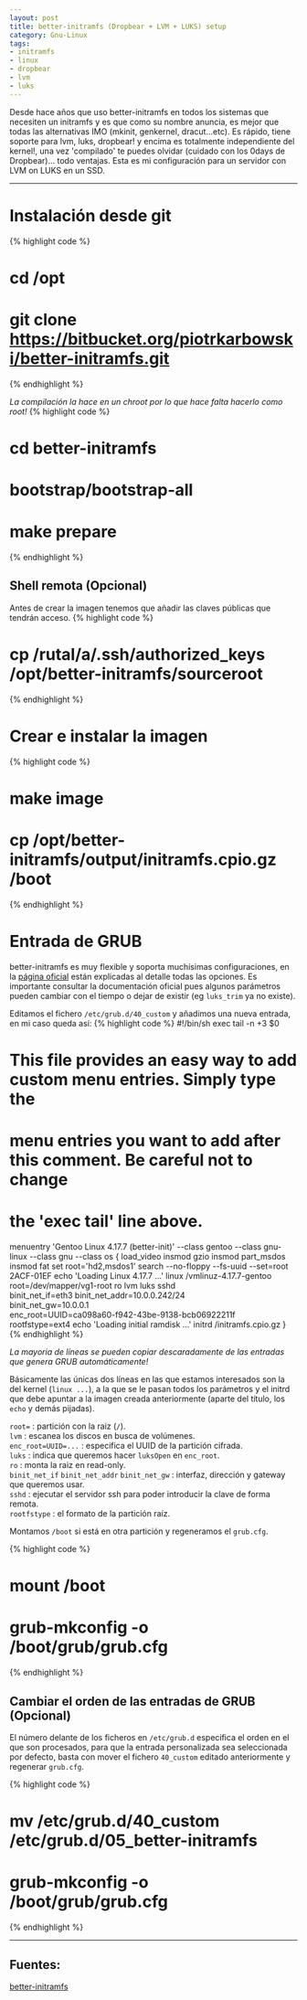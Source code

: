 ```yaml
---
layout: post
title: better-initramfs (Dropbear + LVM + LUKS) setup
category: Gnu-Linux
tags:
- initramfs
- linux
- dropbear
- lvm
- luks
---
```


Desde hace años que uso better-initramfs en todos los sistemas que necesiten un initramfs y es que como su nombre anuncia, es mejor que todas las alternativas IMO (mkinit, genkernel, dracut...etc).
Es rápido, tiene soporte para lvm, luks, dropbear! y encima es totalmente independiente del kernel!, una vez 'compilado' te puedes olvidar (cuidado con los 0days de Dropbear)... todo ventajas. Esta es mi configuración para 
un servidor con LVM on LUKS en un SSD.

<hr>

# Instalación desde git
{% highlight code %}
# cd /opt
# git clone https://bitbucket.org/piotrkarbowski/better-initramfs.git
{% endhighlight %}

*La compilación la hace en un chroot por lo que hace falta hacerlo como root!*
{% highlight code %}
# cd better-initramfs
# bootstrap/bootstrap-all
# make prepare
{% endhighlight %}

## Shell remota (Opcional)
Antes de crear la imagen tenemos que añadir las claves públicas que tendrán acceso.
{% highlight code %}
# cp /rutal/a/.ssh/authorized_keys /opt/better-initramfs/sourceroot
{% endhighlight %}

# Crear e instalar la imagen
{% highlight code %}
# make image
# cp /opt/better-initramfs/output/initramfs.cpio.gz /boot
{% endhighlight %}

# Entrada de GRUB
better-initramfs es muy flexible y soporta muchísimas configuraciones, en la [página oficial](https://bitbucket.org/piotrkarbowski/better-initramfs#rst-header-parameters) están explicadas al detalle todas las opciones.
Es importante consultar la documentación oficial pues algunos parámetros pueden cambiar con el tiempo o dejar de existir (eg `luks_trim` ya no existe).

Editamos el fichero `/etc/grub.d/40_custom` y añadimos una nueva entrada, en mi caso queda así:
{% highlight code %}
#!/bin/sh
exec tail -n +3 $0
# This file provides an easy way to add custom menu entries.  Simply type the
# menu entries you want to add after this comment.  Be careful not to change
# the 'exec tail' line above.

menuentry 'Gentoo Linux 4.17.7 (better-init)' --class gentoo --class gnu-linux --class gnu --class os {
	load_video
	insmod gzio
	insmod part_msdos
	insmod fat
	set root='hd2,msdos1'
	search --no-floppy --fs-uuid --set=root 2ACF-01EF
	echo	'Loading Linux 4.17.7 ...'
	linux	/vmlinuz-4.17.7-gentoo \
	root=/dev/mapper/vg1-root ro lvm luks sshd\
	binit_net_if=eth3 binit_net_addr=10.0.0.242/24\
	binit_net_gw=10.0.0.1\
	enc_root=UUID=ca098a60-f942-43be-9138-bcb06922211f\
	rootfstype=ext4 
	echo	'Loading initial ramdisk ...'
	initrd	/initramfs.cpio.gz
}
{% endhighlight %}

*La mayoria de líneas se pueden copiar descaradamente de las entradas que genera GRUB automáticamente!* 

Básicamente las únicas dos líneas en las que estamos interesados son la del kernel (`linux ...`), a la que se le pasan todos los parámetros y 
el initrd que debe apuntar a la imagen creada anteriormente (aparte del título, los `echo` y demás pijadas).

`root=` : partición con la raiz (`/`).  
`lvm` : escanea los discos en busca de volúmenes.  
`enc_root=UUID=...` : especifica el UUID de la partición cifrada.  
`luks` : indica que queremos hacer `luksOpen` en `enc_root`.  
`ro` : monta la raiz en read-only.  
`binit_net_if` `binit_net_addr` `binit_net_gw` : interfaz, dirección y gateway que queremos usar.  
`sshd` : ejecutar el servidor ssh para poder introducir la clave de forma remota.  
`rootfstype` : el formato de la partición raíz.

Montamos `/boot` si está en otra partición y regeneramos el `grub.cfg`.

{% highlight code %}
# mount /boot
# grub-mkconfig -o /boot/grub/grub.cfg
{% endhighlight %}

## Cambiar el orden de las entradas de GRUB (Opcional)

El número delante de los ficheros en `/etc/grub.d` especifica el orden en el que son procesados, para que la entrada personalizada sea seleccionada por defecto, 
basta con mover el fichero `40_custom` editado anteriormente y regenerar `grub.cfg`.

{% highlight code %}
# mv /etc/grub.d/40_custom /etc/grub.d/05_better-initramfs
# grub-mkconfig -o /boot/grub/grub.cfg
{% endhighlight %}

----

## Fuentes:

[better-initramfs](https://bitbucket.org/piotrkarbowski/better-initramfs#rst-header-build-from-source)
